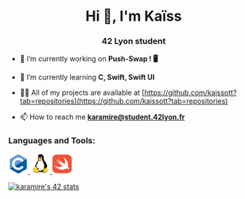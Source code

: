 <h1 align="center">Hi 👋, I'm Kaïss</h1>
<h3 align="center">42 Lyon student</h3>

- 🔭 I’m currently working on **Push-Swap ! 🖥️**

- 🌱 I’m currently learning **C, Swift, Swift UI**

- 👨‍💻 All of my projects are available at [https://github.com/kaissott?tab=repositories](https://github.com/kaissott?tab=repositories)

- 📫 How to reach me **karamire@student.42lyon.fr**

<p align="left">
</p>

<h3 align="left">Languages and Tools:</h3>
<p align="left"> <a href="https://www.cprogramming.com/" target="_blank" rel="noreferrer"> <img src="https://raw.githubusercontent.com/devicons/devicon/master/icons/c/c-original.svg" alt="c" width="40" height="40"/> </a> <a href="https://www.linux.org/" target="_blank" rel="noreferrer"> <img src="https://raw.githubusercontent.com/devicons/devicon/master/icons/linux/linux-original.svg" alt="linux" width="40" height="40"/> </a> <a href="https://developer.apple.com/swift/" target="_blank" rel="noreferrer"> <img src="https://raw.githubusercontent.com/devicons/devicon/master/icons/swift/swift-original.svg" alt="swift" width="40" height="40"/> </a> </p>

<a href="https://github.com/oakoudad/badge42"><img src="https://badge.mediaplus.ma/kettlebells/karamire?1337Badge=off&UM6P=off" alt="karamire's 42 stats" /></a>
